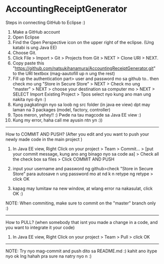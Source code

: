 # AccountingReceiptGenerator

Steps in connecting GitHub to Eclipse :)  
1. Make a GitHub account  
2. Open Eclipse  
3. Find the Open Perspective icon on the upper right of the eclipse. (Ung katabi is ung Java EE)  
4. Choose Git.  
5. Click File > Import > Git > Projects from Git > NEXT > Clone URI > NEXT.  
6. Copy paste this "https://github.com/natsukihanamura/AccountingReceiptGenerator.git" to the URI textbox (mag-aautofill up n ung the rest)  
7. Fill up the authentication part> user and password mo sa github to.. then check mo ung "Store in Secure Store" > NEXT > Check mo ung "master" > NEXT > choose your destination sa computer mo > NEXT > SELECT Import Existing Project > Tpos select nyo kung ano man ung nakita nyo dyn :)   
8. Kung pagkatingin nyo sa loob ng src folder (in java ee view) dpt may laman na 3 packages (model, factory, controller)
9. Tpos meron, yehey!! :) Pwde na tau magcode sa Java EE view :)  
10. Kung my error, haha call me ayusin ntn yn :))   

-----------------------------------------------------------------------------------------------------------
How to COMMIT AND PUSH? (After you edit and you want to push your newly made code in the main project )  
1. In Java EE view, Right Click on your project > Team > Commit... > [put your commit message, kung ano ang binago nyo sa code aa] > Check all the check box sa files > Click COMMIT AND PUSH  

2. input your username and password ng github>check "Store in Secure Store" para autosave n ung password mo at nd k n retype ng retype > click OK  

3. kapag may lumitaw na new window, at wlang error na nakasulat, click OK :)  

NOTE: When commiting, make sure to commit on the "master" branch only :)  

-----------------------------------------------------------------------------------------------------------
How to PULL? (when somebody that isnt you made a change in a code, and you want to integrate it your code)  
1. In Java EE view, Right Click on your project > Team > Pull > click OK   

-----------------------------------------------------------------------------------------------------------

NOTE: Try nyo mag-commit and push dito sa README.md :) kahit ano itype nyo ok lng hahah pra sure na natry nyo n :) 


